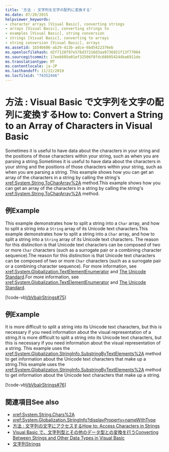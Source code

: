 ```yaml
---
title: '方法 : 文字列を文字の配列に変換する'
ms.date: 07/20/2015
helpviewer_keywords:
- character arrays [Visual Basic], converting strings
- arrays [Visual Basic], converting strings to
- examples [Visual Basic], string conversion
- strings [Visual Basic], converting to arrays
- string conversion [Visual Basic], arrays
ms.assetid: 1b54b686-ab29-413b-adce-6bd5422376eb
ms.openlocfilehash: d2f7128f97e576d37216d3aa9736921f13f77004
ms.sourcegitcommit: 17ee6605e01ef32506f8fdc686954244ba6911de
ms.translationtype: MT
ms.contentlocale: ja-JP
ms.lasthandoff: 11/22/2019
ms.locfileid: "74352446"
---
```

# <a name="how-to-convert-a-string-to-an-array-of-characters-in-visual-basic"></a><span data-ttu-id="9db6c-102">方法 : Visual Basic で文字列を文字の配列に変換する</span><span class="sxs-lookup"><span data-stu-id="9db6c-102">How to: Convert a String to an Array of Characters in Visual Basic</span></span>
<span data-ttu-id="9db6c-103">Sometimes it is useful to have data about the characters in your string and the positions of those characters within your string, such as when you are parsing a string.</span><span class="sxs-lookup"><span data-stu-id="9db6c-103">Sometimes it is useful to have data about the characters in your string and the positions of those characters within your string, such as when you are parsing a string.</span></span> <span data-ttu-id="9db6c-104">This example shows how you can get an array of the characters in a string by calling the string's <xref:System.String.ToCharArray%2A> method.</span><span class="sxs-lookup"><span data-stu-id="9db6c-104">This example shows how you can get an array of the characters in a string by calling the string's <xref:System.String.ToCharArray%2A> method.</span></span>  
  
## <a name="example"></a><span data-ttu-id="9db6c-105">例</span><span class="sxs-lookup"><span data-stu-id="9db6c-105">Example</span></span>  
 <span data-ttu-id="9db6c-106">This example demonstrates how to split a string into a `Char` array, and how to split a string into a `String` array of its Unicode text characters.</span><span class="sxs-lookup"><span data-stu-id="9db6c-106">This example demonstrates how to split a string into a `Char` array, and how to split a string into a `String` array of its Unicode text characters.</span></span> <span data-ttu-id="9db6c-107">The reason for this distinction is that Unicode text characters can be composed of two or more `Char` characters (such as a surrogate pair or a combining character sequence).</span><span class="sxs-lookup"><span data-stu-id="9db6c-107">The reason for this distinction is that Unicode text characters can be composed of two or more `Char` characters (such as a surrogate pair or a combining character sequence).</span></span> <span data-ttu-id="9db6c-108">For more information, see <xref:System.Globalization.TextElementEnumerator> and [The Unicode Standard](https://www.unicode.org/standard/standard.html).</span><span class="sxs-lookup"><span data-stu-id="9db6c-108">For more information, see <xref:System.Globalization.TextElementEnumerator> and [The Unicode Standard](https://www.unicode.org/standard/standard.html).</span></span>  
  
 [!code-vb[VbVbalrStrings#75](~/samples/snippets/visualbasic/VS_Snippets_VBCSharp/VbVbalrStrings/VB/Class4.vb#75)]  
  
## <a name="example"></a><span data-ttu-id="9db6c-109">例</span><span class="sxs-lookup"><span data-stu-id="9db6c-109">Example</span></span>  
 <span data-ttu-id="9db6c-110">It is more difficult to split a string into its Unicode text characters, but this is necessary if you need information about the visual representation of a string.</span><span class="sxs-lookup"><span data-stu-id="9db6c-110">It is more difficult to split a string into its Unicode text characters, but this is necessary if you need information about the visual representation of a string.</span></span> <span data-ttu-id="9db6c-111">This example uses the <xref:System.Globalization.StringInfo.SubstringByTextElements%2A> method to get information about the Unicode text characters that make up a string.</span><span class="sxs-lookup"><span data-stu-id="9db6c-111">This example uses the <xref:System.Globalization.StringInfo.SubstringByTextElements%2A> method to get information about the Unicode text characters that make up a string.</span></span>  
  
 [!code-vb[VbVbalrStrings#76](~/samples/snippets/visualbasic/VS_Snippets_VBCSharp/VbVbalrStrings/VB/Class4.vb#76)]  
  
## <a name="see-also"></a><span data-ttu-id="9db6c-112">関連項目</span><span class="sxs-lookup"><span data-stu-id="9db6c-112">See also</span></span>

- <xref:System.String.Chars%2A>
- <xref:System.Globalization.StringInfo?displayProperty=nameWithType>
- [<span data-ttu-id="9db6c-113">方法 : 文字列の文字にアクセスする</span><span class="sxs-lookup"><span data-stu-id="9db6c-113">How to: Access Characters in Strings</span></span>](../../../../visual-basic/programming-guide/language-features/strings/how-to-access-characters-in-strings.md)
- [<span data-ttu-id="9db6c-114">Visual Basic で、文字列型とその他のデータ型との変換を行う</span><span class="sxs-lookup"><span data-stu-id="9db6c-114">Converting Between Strings and Other Data Types in Visual Basic</span></span>](../../../../visual-basic/programming-guide/language-features/strings/converting-between-strings-and-other-data-types.md)
- [<span data-ttu-id="9db6c-115">文字列</span><span class="sxs-lookup"><span data-stu-id="9db6c-115">Strings</span></span>](../../../../visual-basic/programming-guide/language-features/strings/index.md)
